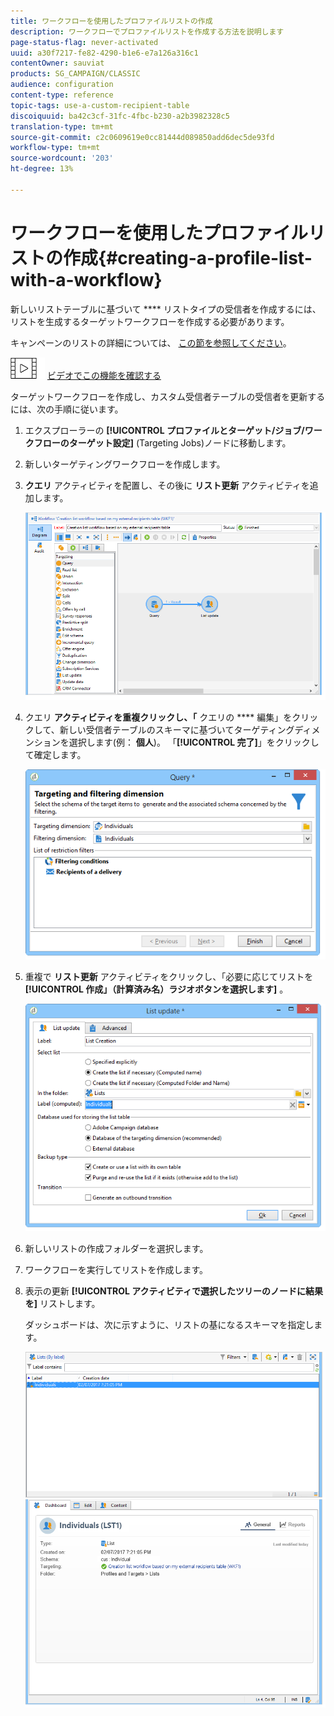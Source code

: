 ```yaml
---
title: ワークフローを使用したプロファイルリストの作成
description: ワークフローでプロファイルリストを作成する方法を説明します
page-status-flag: never-activated
uuid: a30f7217-fe82-4290-b1e6-e7a126a316c1
contentOwner: sauviat
products: SG_CAMPAIGN/CLASSIC
audience: configuration
content-type: reference
topic-tags: use-a-custom-recipient-table
discoiquuid: ba42c3cf-31fc-4fbc-b230-a2b3982328c5
translation-type: tm+mt
source-git-commit: c2c0609619e0cc81444d089850add6dec5de93fd
workflow-type: tm+mt
source-wordcount: '203'
ht-degree: 13%

---
```



# ワークフローを使用したプロファイルリストの作成{#creating-a-profile-list-with-a-workflow}

新しいリストテーブルに基づいて **** リストタイプの受信者を作成するには、リストを生成するターゲットワークフローを作成する必要があります。

キャンペーンのリストの詳細については、 [この節を参照してください](../../platform/using/creating-and-managing-lists.md#about-lists-in-adobe-campaign)。

![](assets/do-not-localize/how-to-video.png) [ビデオでこの機能を確認する](../../platform/using/creating-and-managing-lists.md#create-list-in-a-wf-video)

ターゲットワークフローを作成し、カスタム受信者テーブルの受信者を更新するには、次の手順に従います。

1. エクスプローラーの **[!UICONTROL プロファイルとターゲット/ジョブ/ワークフローのターゲット設定]** (Targeting Jobs)ノードに移動します。
1. 新しいターゲティングワークフローを作成します。
1. **クエリ** アクティビティを配置し、その後に **リスト更新** アクティビティを追加します。

   ![](assets/mapping_create_list_workflow01.png)

1. クエリ **アクティビティを重複クリックし、「** クエリの **** 編集」をクリックして、新しい受信者テーブルのスキーマに基づいてターゲティングディメンションを選択します(例： **個人**)。 「**[!UICONTROL 完了]**」をクリックして確定します。

   ![](assets/mapping_create_list_workflow03.png)

1. 重複で **リスト更新** アクティビティをクリックし、「必要に応じてリストを **[!UICONTROL 作成」（計算済み名）ラジオボタンを選択します]** 。

   ![](assets/mapping_create_list_workflow02.png)

1. 新しいリストの作成フォルダーを選択します。
1. ワークフローを実行してリストを作成します。
1. 表示の更新 **[!UICONTROL アクティビティで選択したツリーのノードに結果を]** リストします。

   ダッシュボードは、次に示すように、リストの基になるスキーマを指定します。

   ![](assets/mapping_list_view.png)


